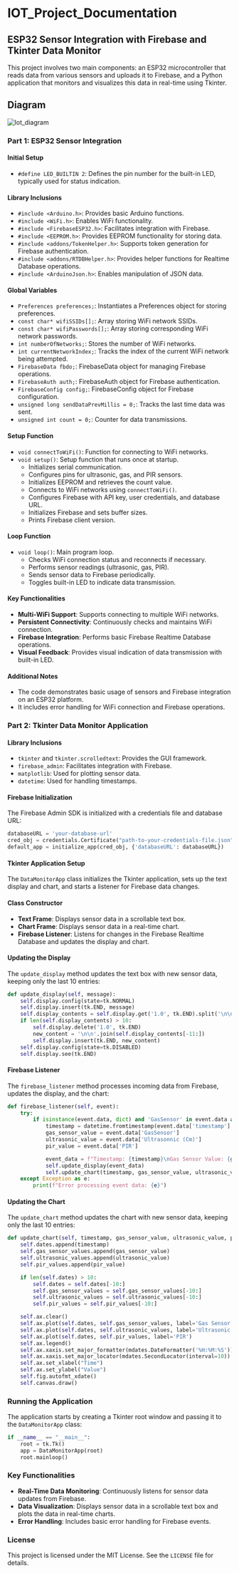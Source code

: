 # IOT_Project_Documentation

## ESP32 Sensor Integration with Firebase and Tkinter Data Monitor

This project involves two main components: an ESP32 microcontroller that reads data from various sensors and uploads it to Firebase, and a Python application that monitors and visualizes this data in real-time using Tkinter.

## Diagram 
![Iot_diagram](https://github.com/marco461/IOT_Project/assets/121636645/88094d96-47af-4f4c-be76-b09eccd8f850)

### Part 1: ESP32 Sensor Integration

#### Initial Setup

- `#define LED_BUILTIN 2`: Defines the pin number for the built-in LED, typically used for status indication.

#### Library Inclusions

- `#include <Arduino.h>`: Provides basic Arduino functions.
- `#include <WiFi.h>`: Enables WiFi functionality.
- `#include <FirebaseESP32.h>`: Facilitates integration with Firebase.
- `#include <EEPROM.h>`: Provides EEPROM functionality for storing data.
- `#include <addons/TokenHelper.h>`: Supports token generation for Firebase authentication.
- `#include <addons/RTDBHelper.h>`: Provides helper functions for Realtime Database operations.
- `#include <ArduinoJson.h>`: Enables manipulation of JSON data.

#### Global Variables

- `Preferences preferences;`: Instantiates a Preferences object for storing preferences.
- `const char* wifiSSIDs[];`: Array storing WiFi network SSIDs.
- `const char* wifiPasswords[];`: Array storing corresponding WiFi network passwords.
- `int numberOfNetworks;`: Stores the number of WiFi networks.
- `int currentNetworkIndex;`: Tracks the index of the current WiFi network being attempted.
- `FirebaseData fbdo;`: FirebaseData object for managing Firebase operations.
- `FirebaseAuth auth;`: FirebaseAuth object for Firebase authentication.
- `FirebaseConfig config;`: FirebaseConfig object for Firebase configuration.
- `unsigned long sendDataPrevMillis = 0;`: Tracks the last time data was sent.
- `unsigned int count = 0;`: Counter for data transmissions.

#### Setup Function

- `void connectToWiFi()`: Function for connecting to WiFi networks.
- `void setup()`: Setup function that runs once at startup.
  - Initializes serial communication.
  - Configures pins for ultrasonic, gas, and PIR sensors.
  - Initializes EEPROM and retrieves the count value.
  - Connects to WiFi networks using `connectToWiFi()`.
  - Configures Firebase with API key, user credentials, and database URL.
  - Initializes Firebase and sets buffer sizes.
  - Prints Firebase client version.

#### Loop Function

- `void loop()`: Main program loop.
  - Checks WiFi connection status and reconnects if necessary.
  - Performs sensor readings (ultrasonic, gas, PIR).
  - Sends sensor data to Firebase periodically.
  - Toggles built-in LED to indicate data transmission.

#### Key Functionalities

- **Multi-WiFi Support**: Supports connecting to multiple WiFi networks.
- **Persistent Connectivity**: Continuously checks and maintains WiFi connection.
- **Firebase Integration**: Performs basic Firebase Realtime Database operations.
- **Visual Feedback**: Provides visual indication of data transmission with built-in LED.

#### Additional Notes

- The code demonstrates basic usage of sensors and Firebase integration on an ESP32 platform.
- It includes error handling for WiFi connection and Firebase operations.

### Part 2: Tkinter Data Monitor Application

#### Library Inclusions

- `tkinter` and `tkinter.scrolledtext`: Provides the GUI framework.
- `firebase_admin`: Facilitates integration with Firebase.
- `matplotlib`: Used for plotting sensor data.
- `datetime`: Used for handling timestamps.

#### Firebase Initialization

The Firebase Admin SDK is initialized with a credentials file and database URL:
```python
databaseURL = 'your-database-url'
cred_obj = credentials.Certificate("path-to-your-credentials-file.json")
default_app = initialize_app(cred_obj, {'databaseURL': databaseURL})
```

#### Tkinter Application Setup

The `DataMonitorApp` class initializes the Tkinter application, sets up the text display and chart, and starts a listener for Firebase data changes.

#### Class Constructor

- **Text Frame**: Displays sensor data in a scrollable text box.
- **Chart Frame**: Displays sensor data in a real-time chart.
- **Firebase Listener**: Listens for changes in the Firebase Realtime Database and updates the display and chart.

#### Updating the Display

The `update_display` method updates the text box with new sensor data, keeping only the last 10 entries:
```python
def update_display(self, message):
    self.display.config(state=tk.NORMAL)
    self.display.insert(tk.END, message)
    self.display_contents = self.display.get('1.0', tk.END).split('\n\n')
    if len(self.display_contents) > 10:
        self.display.delete('1.0', tk.END)
        new_content = '\n\n'.join(self.display_contents[-11:])
        self.display.insert(tk.END, new_content)
    self.display.config(state=tk.DISABLED)
    self.display.see(tk.END)
```

#### Firebase Listener

The `firebase_listener` method processes incoming data from Firebase, updates the display, and the chart:
```python
def firebase_listener(self, event):
    try:
        if isinstance(event.data, dict) and 'GasSensor' in event.data and 'Ultrasonnic (Cm)' in event.data and 'timestamp' in event.data and 'PIR' in event.data:
            timestamp = datetime.fromtimestamp(event.data['timestamp'] / 1000)
            gas_sensor_value = event.data['GasSensor']
            ultrasonic_value = event.data['Ultrasonnic (Cm)']
            pir_value = event.data['PIR']

            event_data = f"Timestamp: {timestamp}\nGas Sensor Value: {gas_sensor_value}\nUltrasonic Value: {ultrasonic_value}\nPIR Value: {pir_value}\n\n"
            self.update_display(event_data)
            self.update_chart(timestamp, gas_sensor_value, ultrasonic_value, pir_value)
    except Exception as e:
        print(f"Error processing event data: {e}")
```

#### Updating the Chart

The `update_chart` method updates the chart with new sensor data, keeping only the last 10 entries:
```python
def update_chart(self, timestamp, gas_sensor_value, ultrasonic_value, pir_value):
    self.dates.append(timestamp)
    self.gas_sensor_values.append(gas_sensor_value)
    self.ultrasonic_values.append(ultrasonic_value)
    self.pir_values.append(pir_value)

    if len(self.dates) > 10:
        self.dates = self.dates[-10:]
        self.gas_sensor_values = self.gas_sensor_values[-10:]
        self.ultrasonic_values = self.ultrasonic_values[-10:]
        self.pir_values = self.pir_values[-10:]

    self.ax.clear()
    self.ax.plot(self.dates, self.gas_sensor_values, label='Gas Sensor')
    self.ax.plot(self.dates, self.ultrasonic_values, label='Ultrasonic')
    self.ax.plot(self.dates, self.pir_values, label='PIR')
    self.ax.legend()
    self.ax.xaxis.set_major_formatter(mdates.DateFormatter('%H:%M:%S'))
    self.ax.xaxis.set_major_locator(mdates.SecondLocator(interval=10))
    self.ax.set_xlabel("Time")
    self.ax.set_ylabel("Value")
    self.fig.autofmt_xdate()
    self.canvas.draw()
```

### Running the Application

The application starts by creating a Tkinter root window and passing it to the `DataMonitorApp` class:
```python
if __name__ == "__main__":
    root = tk.Tk()
    app = DataMonitorApp(root)
    root.mainloop()
```

### Key Functionalities

- **Real-Time Data Monitoring**: Continuously listens for sensor data updates from Firebase.
- **Data Visualization**: Displays sensor data in a scrollable text box and plots the data in real-time charts.
- **Error Handling**: Includes basic error handling for Firebase events.

### License

This project is licensed under the MIT License. See the `LICENSE` file for details.


